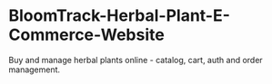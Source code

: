 # BloomTrack-Herbal-Plant-E-Commerce-Website
Buy and manage herbal plants online - catalog, cart, auth and order management.
